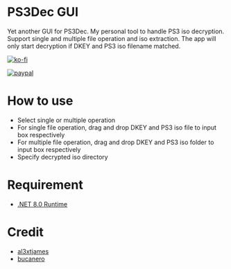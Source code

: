 # PS3Dec GUI

Yet another GUI for PS3Dec. My personal tool to handle PS3 iso decryption. Support single and multiple file operation and iso extraction. The app will only start decryption if DKEY and PS3 iso filename matched.

[![ko-fi](https://www.ko-fi.com/img/githubbutton_sm.svg)](https://ko-fi.com/R6R524N7X)  

[![paypal](https://user-images.githubusercontent.com/36906814/102657760-39d1ce00-41b1-11eb-96fe-c10e2d9b3f39.png)](https://www.paypal.com/paypalme/pearlxcoree)  

# How to use

  - Select single or multiple operation
  - For single file operation, drag and drop DKEY and PS3 iso file to input box respectively
  - For multiple file operation, drag and drop DKEY and PS3 iso folder to input box respectively
  - Specify decrypted iso directory

# Requirement

  - [.NET 8.0 Runtime](https://dotnet.microsoft.com/en-us/download/dotnet/8.0)

# Credit

  - [al3xtjames](https://www.github.com/al3xtjames)
  - [bucanero](https://www.github.com/bucanero)